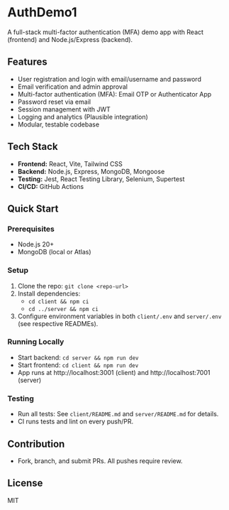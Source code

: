 # AuthDemo1

A full-stack multi-factor authentication (MFA) demo app with React (frontend) and Node.js/Express (backend).

## Features

- User registration and login with email/username and password
- Email verification and admin approval
- Multi-factor authentication (MFA): Email OTP or Authenticator App
- Password reset via email
- Session management with JWT
- Logging and analytics (Plausible integration)
- Modular, testable codebase

## Tech Stack

- **Frontend:** React, Vite, Tailwind CSS
- **Backend:** Node.js, Express, MongoDB, Mongoose
- **Testing:** Jest, React Testing Library, Selenium, Supertest
- **CI/CD:** GitHub Actions

## Quick Start

### Prerequisites

- Node.js 20+
- MongoDB (local or Atlas)

### Setup

1. Clone the repo: `git clone <repo-url>`
2. Install dependencies:
   - `cd client && npm ci`
   - `cd ../server && npm ci`
3. Configure environment variables in both `client/.env` and `server/.env` (see respective READMEs).

### Running Locally

- Start backend: `cd server && npm run dev`
- Start frontend: `cd client && npm run dev`
- App runs at http://localhost:3001 (client) and http://localhost:7001 (server)

### Testing

- Run all tests: See `client/README.md` and `server/README.md` for details.
- CI runs tests and lint on every push/PR.

## Contribution

- Fork, branch, and submit PRs. All pushes require review.

## License

MIT
